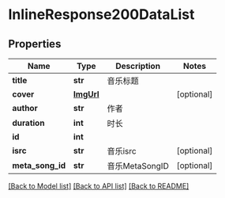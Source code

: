 # InlineResponse200DataList

## Properties
Name | Type | Description | Notes
------------ | ------------- | ------------- | -------------
**title** | **str** | 音乐标题 | 
**cover** | [**ImgUrl**](ImgUrl.md) |  | [optional] 
**author** | **str** | 作者 | 
**duration** | **int** | 时长 | 
**id** | **int** |  | 
**isrc** | **str** | 音乐isrc | [optional] 
**meta_song_id** | **str** | 音乐MetaSongID | [optional] 

[[Back to Model list]](../README.md#documentation-for-models) [[Back to API list]](../README.md#documentation-for-api-endpoints) [[Back to README]](../README.md)

